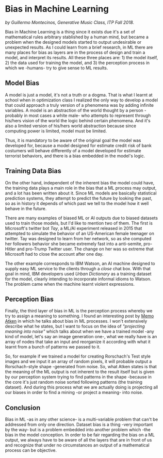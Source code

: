 # Bias in Machine Learning
*by Guillermo Montecinos, Generative Music Class, ITP Fall 2018.*

Bias in Machine Learning is a thing since it exists due it's a set of mathematical rules arbitrary stablished by a human mind, but became a problem when the designed models started to output undesirable or unexpected results. As I could learn from a brief research, in ML there are many places for bias as layers are in the process of design and train a model, and interpret its results.
All these three places are: 1) the model itself, 2) the data used for training the model, and 3) the perception process in which we -humans- try to give sense to ML results.

## Model Bias
A model is just a model, it's not a truth or a dogma. That is what I learnt at school when in optimization class I realized the only way to develop a model that could approach a truly version of a phenomena was by adding infinite variables. A model is an abstraction of the world thought by a person -probably in most cases a white male- who attempts to represent through his/hers vision of the world the logic behind certain phenomena. And it's also a limited version of his/hers world abstraction because since computing power is limited, model must be limited.

Thus, it is mandatory to be aware of the original goal the model was developed for, because a model designed for estimate credit risk of bank costumers will behave differently of a model developed for estimate terrorist behaviors, and there is a bias embedded in the model's logic.

## Training Data Bias
On the other hand, independent of the inherent bias the model could have, the training data plays a main role in the bias that a ML process may output, and a lot has been written about it. Since ML models are basically statistical prediction systems, they attempt to predict the future by looking the past, so as in history it depends of which past we tell to the model how it well behave in the future.

There are many examples of biased ML or AI outputs due to biased datasets used to train those models, but I'd like to mention two of them. The first is Microsoft's twitter bot *Tay*, a ML/AI experiment released in 2015 that attempted to simulate the behavior of an US-American female teenager on twitter. Tay was designed to learn from her network, so as she computed her followers behavior she became extremely fast into a anti-semite, pro-Hitler and pro-Trump Twitter user. The change on her was so extreme that Microsoft had to close the account after one day.

The other example corresponds to IBM Watson, an AI machine designed to supply easy ML service to the clients through a *close* chat box. With that goal in mind, IBM developers used *Urban Dictionary* as a training dataset for the model, clearly intending to incorporate informal idioms to Watson. The problem came when the machine learnt violent expressions.

## Perception Bias
Finally, the third layer of bias in ML is the perception process whereby we try to assign a meaning to something. I found an interesting post by [Memo Atken](https://medium.com/artists-and-machine-intelligence/ami-residency-part-1-exploring-word-space-andprojecting-meaning-onto-noise-98af7252f749) in which he talks about bias in ML processes. I won't extensively describe what he states, but I want to focus on the idea of *"projecting meaning into noise"* which talks about when we have a trained model -any kind of model, let's say an image generation one-, what we really have is an array of nodes that take an input and reorganize it according with what it learnt from a bunch of patterns we passed to it.

So, for example if we trained a model for creating Rorschach's Test style images and we input it an array of random pixels, it will probable output a Rorschach-style shape -generated from noise. So, what Atken states is that the meaning of the ML output is not inherent to the result itself but is given by our perception system trying to find patterns in the shape -because in the core it's just random noise sorted following patterns (the training dataset). And during this process what we are actually doing is projecting all our biases in order to find a mining -or project a meaning- into noise.

## Conclusion
Bias in ML -as in any other science- is a multi-variable problem that can't be addressed from only one direction. Dataset bias is a thing -very important by the way- but is a problem embedded into another problem which -the bias in the model conception. In order to be fair regarding the bias on a ML output, we always have to be aware of all the layers that are in front of us and recognize that under no circumstances an output of a mathematical process can be objective.
